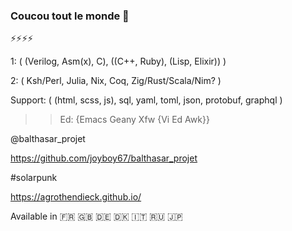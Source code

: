 ### Coucou tout le monde 👋

⚡⚡⚡⚡

1: ( (Verilog, Asm(x), C), ((C++, Ruby), (Lisp, Elixir)) )

2: ( Ksh/Perl, Julia, Nix, Coq, Zig/Rust/Scala/Nim? )

Support: ( (html, scss, js), sql, yaml, toml, json, protobuf, graphql )

>> Ed: {Emacs Geany Xfw {Vi Ed Awk}}

@balthasar_projet

https://github.com/joyboy67/balthasar_projet

#solarpunk

https://agrothendieck.github.io/

Available in 🇫🇷 🇬🇧 🇩🇪 🇩🇰 🇮🇹 🇷🇺 🇯🇵

<!--
**joyboy67/joyboy67** is a ✨ _special_ ✨ repository because its `README.md` (this file) appears on your GitHub profile.

Here are some ideas to get you started:

- 🔭 I’m currently working on ...
- 🌱 I’m currently learning ...
- 👯 I’m looking to collaborate on ...
- 🤔 I’m looking for help with ...
- 💬 Ask me about ...
- 📫 How to reach me: ...
- 😄 Pronouns: ...
-  Fun fact: ...
-->
